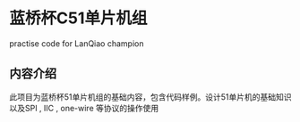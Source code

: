 # 蓝桥杯C51单片机组
 practise code for LanQiao champion

## 内容介绍

​	此项目为蓝桥杯51单片机组的基础内容，包含代码样例。设计51单片机的基础知识以及SPI , IIC , one-wire 等协议的操作使用

